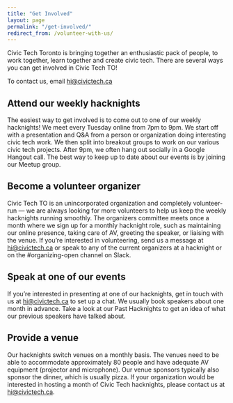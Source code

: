 ```yaml
---
title: "Get Involved"
layout: page
permalink: "/get-involved/"
redirect_from: /volunteer-with-us/
---
```


Civic Tech Toronto is bringing together an enthusiastic pack of people, to work together, learn together and create civic tech. There are several ways you can get involved in Civic Tech TO!

To contact us, email hi@civictech.ca

## Attend our weekly hacknights

The easiest way to get involved is to come out to one of our weekly hacknights! We meet every Tuesday online from 7pm to 9pm. We start off with a presentation and Q&A from a person or organization doing interesting civic tech work. We then split into breakout groups to work on our various civic tech projects. After 9pm, we often hang out socially in a Google Hangout call. The best way to keep up to date about our events is by joining our Meetup group.

## Become a volunteer organizer

Civic Tech TO is an unincorporated organization and completely volunteer-run — we are always looking for more volunteers to help us keep the weekly hacknights running smoothly. The organizers committee meets once a month where we sign up for a monthly hacknight role, such as maintaining our online presence, taking care of AV, greeting the speaker, or liaising with the venue. If you’re interested in volunteering, send us a message at hi@civictech.ca or speak to any of the current organizers at a hacknight or on the #organizing-open channel on Slack.

## Speak at one of our events

If you’re interested in presenting at one of our hacknights, get in touch with us at hi@civictech.ca to set up a chat. We usually book speakers about one month in advance. Take a look at our Past Hacknights to get an idea of what our previous speakers have talked about.

## Provide a venue

Our hacknights switch venues on a monthly basis. The venues need to be able to accommodate approximately 80 people and have adequate AV equipment (projector and microphone). Our venue sponsors typically also sponsor the dinner, which is usually pizza. If your organization would be interested in hosting a month of Civic Tech hacknights, please contact us at hi@civictech.ca.



<!-- 
Civic Tech Toronto is bringing together an enthusiastic pack of people, to work together, learn together and create civic tech.

To contact us, email hi@civictech.ca

## Get Involved

There are several ways you can get involved in Civic Tech TO.

### Attend our weekly hacknights

The easiest way to get involved is to come out to one of our weekly hacknights! We meet every Tuesday from 6:30pm to 9pm. We start off with a presentation and Q&A from a person or organization doing interesting civic tech work. We then split into breakout groups to work on our various civic tech projects. Afterwards we usually go for drinks at a nearby bar. The venue changes every month so the best way to keep up to date about our events is by joining our Meetup group at https://www.meetup.com/Civic-Tech-Toronto.

### Become a volunteer organizer

Civic Tech TO is an unincorporated organization and completely volunteer-run — we are always looking for more volunteers to help us keep the weekly hacknights running smoothly. The organizers committee meets once a month where we sign up for a monthly hacknight role, such as maintaining our online presence, taking care of AV, greeting the speaker, or liaising with the venue. If you’re interested in volunteering, send us a message at hi@civictech.ca or speak to any of the [current organizers](/about-us/organizers/) at a hacknight.

### Speak at one of our events

If you’re interested in presenting at one of our hacknights, get in touch with us at hi@civictech.ca to set up a chat. We usually book speakers about one month in advance. Take a look at our [Past Hacknights](/hacknights/) to get an idea of what our previous speakers have talked about.

### Provide a venue

Our hacknights switch venues on a monthly basis. The venues need to be able to accommodate approximately 80 people and have adequate AV equipment (projector and microphone). Our venue sponsors typically also sponsor the dinner, which is usually pizza. If your organization would be interested in hosting a month of Civic Tech hacknights, please contact us at hi@civictech.ca. -->
